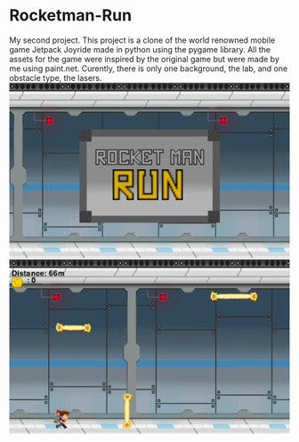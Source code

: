 # Rocketman-Run
My second project. This project is a clone of the world renowned mobile game Jetpack Joyride made in python using the pygame library. All the assets for the game were inspired by the original game but were made by me using paint.net. Curently, there is only one background, the lab, and one obstacle type, the lasers.
![Mainscreen of Rocketman Run](data/MainScreen.png)
![Gameplay of Rocketman Run](data/gameplay.png)